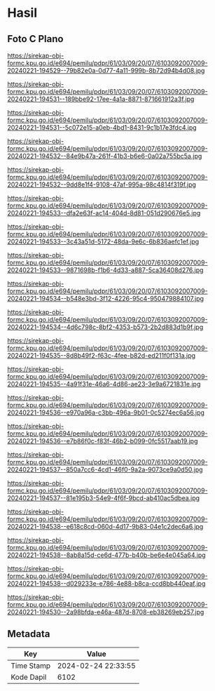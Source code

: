 # Hasil

## Foto C Plano

https://sirekap-obj-formc.kpu.go.id/e694/pemilu/pdpr/61/03/09/20/07/6103092007009-20240221-194529--79b82e0a-0d77-4a11-999b-8b72d94b4d08.jpg

https://sirekap-obj-formc.kpu.go.id/e694/pemilu/pdpr/61/03/09/20/07/6103092007009-20240221-194531--189bbe92-17ee-4a1a-8871-871661912a3f.jpg

https://sirekap-obj-formc.kpu.go.id/e694/pemilu/pdpr/61/03/09/20/07/6103092007009-20240221-194531--5c072e15-a0eb-4bd1-8431-9c1b17e3fdc4.jpg

https://sirekap-obj-formc.kpu.go.id/e694/pemilu/pdpr/61/03/09/20/07/6103092007009-20240221-194532--84e9b47a-261f-41b3-b6e6-0a02a755bc5a.jpg

https://sirekap-obj-formc.kpu.go.id/e694/pemilu/pdpr/61/03/09/20/07/6103092007009-20240221-194532--9dd8e1f4-9108-47af-995a-98c4814f319f.jpg

https://sirekap-obj-formc.kpu.go.id/e694/pemilu/pdpr/61/03/09/20/07/6103092007009-20240221-194533--dfa2e63f-ac14-404d-8d81-051d290676e5.jpg

https://sirekap-obj-formc.kpu.go.id/e694/pemilu/pdpr/61/03/09/20/07/6103092007009-20240221-194533--3c43a51d-5172-48da-9e6c-6b836aefc1ef.jpg

https://sirekap-obj-formc.kpu.go.id/e694/pemilu/pdpr/61/03/09/20/07/6103092007009-20240221-194533--9871698b-f1b6-4d33-a887-5ca36408d276.jpg

https://sirekap-obj-formc.kpu.go.id/e694/pemilu/pdpr/61/03/09/20/07/6103092007009-20240221-194534--b548e3bd-3f12-4226-95c4-950479884107.jpg

https://sirekap-obj-formc.kpu.go.id/e694/pemilu/pdpr/61/03/09/20/07/6103092007009-20240221-194534--4d6c798c-8bf2-4353-b573-2b2d883d1b9f.jpg

https://sirekap-obj-formc.kpu.go.id/e694/pemilu/pdpr/61/03/09/20/07/6103092007009-20240221-194535--8d8b49f2-f63c-4fee-b82d-ed211f0f131a.jpg

https://sirekap-obj-formc.kpu.go.id/e694/pemilu/pdpr/61/03/09/20/07/6103092007009-20240221-194535--4a91f31e-46a6-4d86-ae23-3e9a6721831e.jpg

https://sirekap-obj-formc.kpu.go.id/e694/pemilu/pdpr/61/03/09/20/07/6103092007009-20240221-194536--e970a96a-c3bb-496a-9b01-0c5274ec6a56.jpg

https://sirekap-obj-formc.kpu.go.id/e694/pemilu/pdpr/61/03/09/20/07/6103092007009-20240221-194536--e7b86f0c-f83f-46b2-b099-0fc5517aab19.jpg

https://sirekap-obj-formc.kpu.go.id/e694/pemilu/pdpr/61/03/09/20/07/6103092007009-20240221-194537--850a7cc6-4cd1-46f0-9a2a-9073ce9a0d50.jpg

https://sirekap-obj-formc.kpu.go.id/e694/pemilu/pdpr/61/03/09/20/07/6103092007009-20240221-194537--81e195b3-54e9-4f6f-9bcd-ab410ac5dbea.jpg

https://sirekap-obj-formc.kpu.go.id/e694/pemilu/pdpr/61/03/09/20/07/6103092007009-20240221-194538--e618c8cd-060d-4d17-9b83-04e1c2dec6a6.jpg

https://sirekap-obj-formc.kpu.go.id/e694/pemilu/pdpr/61/03/09/20/07/6103092007009-20240221-194538--8ab8a15d-ce6d-477b-b40b-be6e4e045a64.jpg

https://sirekap-obj-formc.kpu.go.id/e694/pemilu/pdpr/61/03/09/20/07/6103092007009-20240221-194538--d029233e-e786-4e88-b8ca-ccd8bb440eaf.jpg

https://sirekap-obj-formc.kpu.go.id/e694/pemilu/pdpr/61/03/09/20/07/6103092007009-20240221-194530--2a98bfda-e46a-487d-8708-eb38269eb257.jpg


## Metadata

| Key        | Value               |
| ---------- | ------------------- |
| Time Stamp | 2024-02-24 22:33:55 |
| Kode Dapil | 6102                |



